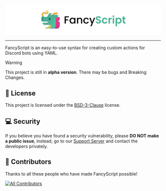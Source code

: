 <!-- markdownlint-disable -->
<div align="center">
  <picture>
    <source srcset="/assets/images/Dark.png" media="(prefers-color-scheme: dark)">
    <img src="/assets/images/Light.png">
  </picture>
</div>
<!-- markdownlint-restore -->

---

FancyScript is an easy-to-use syntax for creating custom actions for Discord bots using YAML.

> [!WARNING]
> This project is still in **alpha version**. There may be bugs and Breaking Changes.

## 📄 License

This project is licensed under the [BSD-3-Clause][BSD3ClauseURL] license.

## 💻 Security

If you believe you have found a security vulnerability, please **DO NOT make a public issue**, instead, go to our [Support Server][SupportServerURL] and contact the developers privately.

## 💖 Contributors

Thanks to all these people who have made FancyScript possible!

[![All Contributors][ContributorsImageURL]][ContributorsURL]

[BSD3ClauseURL]: https://opensource.org/license/bsd-3-clause/
[ContributorsImageURL]: https://contrib.rocks/image?repo=FancyStudioTeam/FancyScript&max=500&columns=20
[ContributorsURL]: https://github.com/FancyStudioTeam/FancyScript/graphs/contributors
[SupportServerURL]: https://discord.gg/gud55BjNFC
